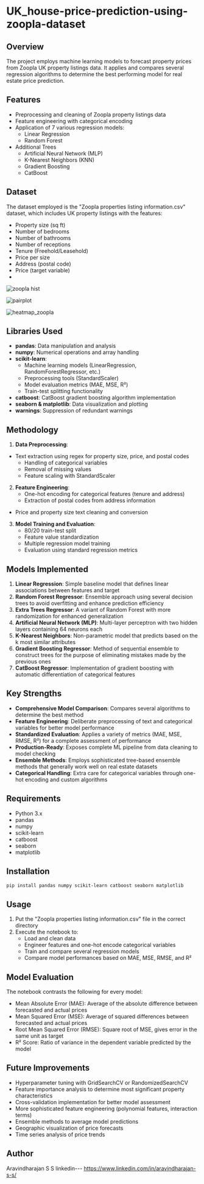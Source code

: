 # UK_house-price-prediction-using-zoopla-dataset

## Overview
The project employs machine learning models to forecast property prices from Zoopla UK property listings data. It applies and compares several regression algorithms to determine the best performing model for real estate price prediction.

## Features
- Preprocessing and cleaning of Zoopla property listings data
- Feature engineering with categorical encoding
- Application of 7 various regression models:
  - Linear Regression
  - Random Forest
- Additional Trees
  - Artificial Neural Network (MLP)
  - K-Nearest Neighbors (KNN)
  - Gradient Boosting
  - CatBoost

## Dataset
The dataset employed is the "Zoopla properties listing information.csv" dataset, which includes UK property listings with the features:
- Property size (sq ft)
- Number of bedrooms
- Number of bathrooms
- Number of receptions
- Tenure (Freehold/Leasehold)
- Price per size
- Address (postal code)
- Price (target variable)
- 
![zoopla hist](https://github.com/user-attachments/assets/72e8e68e-605b-4f89-a6bb-ee3be0225dc9)

![pairplot](https://github.com/user-attachments/assets/0156134d-a49b-4517-b182-d88ecbd5b193)

![heatmap_zoopla](https://github.com/user-attachments/assets/7c66449f-aa03-47a9-b02d-c806e5f35d06)

## Libraries Used
- **pandas**: Data manipulation and analysis
- **numpy**: Numerical operations and array handling
- **scikit-learn**:
  - Machine learning models (LinearRegression, RandomForestRegressor, etc.)
  - Preprocessing tools (StandardScaler)
  - Model evaluation metrics (MAE, MSE, R²)
  - Train-test splitting functionality
- **catboost**: CatBoost gradient boosting algorithm implementation
- **seaborn & matplotlib**: Data visualization and plotting
- **warnings**: Suppression of redundant warnings

## Methodology
1. **Data Preprocessing**:
- Text extraction using regex for property size, price, and postal codes
   - Handling of categorical variables
   - Removal of missing values
   - Feature scaling with StandardScaler

2. **Feature Engineering**:
   - One-hot encoding for categorical features (tenure and address)
   - Extraction of postal codes from address information
- Price and property size text cleaning and conversion

3. **Model Training and Evaluation**:
   - 80/20 train-test split
   - Feature value standardization
   - Multiple regression model training
   - Evaluation using standard regression metrics

## Models Implemented
1. **Linear Regression**: Simple baseline model that defines linear associations between features and target
2. **Random Forest Regressor**: Ensemble approach using several decision trees to avoid overfitting and enhance prediction efficiency
3. **Extra Trees Regressor**: A variant of Random Forest with more randomization for enhanced generalization
4. **Artificial Neural Network (MLP)**: Multi-layer perceptron with two hidden layers containing 64 neurons each
5. **K-Nearest Neighbors**: Non-parametric model that predicts based on the k most similar attributes
6. **Gradient Boosting Regressor**: Method of sequential ensemble to construct trees for the purpose of eliminating mistakes made by the previous ones
7. **CatBoost Regressor**: Implementation of gradient boosting with automatic differentiation of categorical features

## Key Strengths
- **Comprehensive Model Comparison**: Compares several algorithms to determine the best method
- **Feature Engineering**: Deliberate preprocessing of text and categorical variables for better model performance
- **Standardized Evaluation**: Applies a variety of metrics (MAE, MSE, RMSE, R²) for a complete assessment of performance
- **Production-Ready**: Exposes complete ML pipeline from data cleaning to model checking
- **Ensemble Methods**: Employs sophisticated tree-based ensemble methods that generally work well on real estate datasets
- **Categorical Handling**: Extra care for categorical variables through one-hot encoding and custom algorithms

## Requirements
- Python 3.x
- pandas
- numpy
- scikit-learn
- catboost
- seaborn
- matplotlib

## Installation
```bash
pip install pandas numpy scikit-learn catboost seaborn matplotlib
```

## Usage
1. Put the "Zoopla properties listing information.csv" file in the correct directory
2. Execute the notebook to:
   - Load and clean data
   - Engineer features and one-hot encode categorical variables
   - Train and compare several regression models
   - Compare model performances based on MAE, MSE, RMSE, and R²

## Model Evaluation
The notebook contrasts the following for every model:
- Mean Absolute Error (MAE): Average of the absolute difference between forecasted and actual prices
- Mean Squared Error (MSE): Average of squared differences between forecasted and actual prices
- Root Mean Squared Error (RMSE): Square root of MSE, gives error in the same unit as target
- R² Score: Ratio of variance in the dependent variable predicted by the model

## Future Improvements
- Hyperparameter tuning with GridSearchCV or RandomizedSearchCV
- Feature importance analysis to determine most significant property characteristics
- Cross-validation implementation for better model assessment
- More sophisticated feature engineering (polynomial features, interaction terms)
- Ensemble methods to average model predictions
- Geographic visualization of price forecasts
- Time series analysis of price trends


## Author
Aravindharajan S S 
linkedin--- https://www.linkedin.com/in/aravindharajan-s-s/
